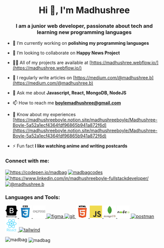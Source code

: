 <h1 align="center">Hi 👋, I'm Madhushree</h1>
<h3 align="center">I am a junior web developer, passionate about tech and learning new programming languages</h3>

- 🔭 I’m currently working on **polishing my programming languages**

- 👯 I’m looking to collaborate on **Happy News Project**

- 👨‍💻 All of my projects are available at [https://madhushree.webflow.io/](https://madhushree.webflow.io/)

- 📝 I regularly write articles on [https://medium.com/@madhushree.b](https://medium.com/@madhushree.b)

- 💬 Ask me about **Javascript, React, MongoDB, NodeJS**

- 📫 How to reach me **boylemadhushree@gmail.com**

- 📄 Know about my experiences [https://madhushreeboyle.notion.site/madhushreeboyle/Madhushree-Boyle-5a52a1ecf4364fdf96865b941a872f6d](https://madhushreeboyle.notion.site/madhushreeboyle/Madhushree-Boyle-5a52a1ecf4364fdf96865b941a872f6d)

- ⚡ Fun fact **I like watching anime and writing postcards**

<h3 align="left">Connect with me:</h3>
<p align="left">
<a href="https://codepen.io/https://codepen.io/madbag" target="blank"><img align="center" src="https://raw.githubusercontent.com/rahuldkjain/github-profile-readme-generator/master/src/images/icons/Social/codepen.svg" alt="https://codepen.io/madbag" height="30" width="40" /></a>
<a href="https://twitter.com/madbagcodes" target="blank"><img align="center" src="https://raw.githubusercontent.com/rahuldkjain/github-profile-readme-generator/master/src/images/icons/Social/twitter.svg" alt="madbagcodes" height="30" width="40" /></a>
<a href="https://linkedin.com/in/https://www.linkedin.com/in/madhushreeboyle-fullstackdeveloper/" target="blank"><img align="center" src="https://raw.githubusercontent.com/rahuldkjain/github-profile-readme-generator/master/src/images/icons/Social/linked-in-alt.svg" alt="https://www.linkedin.com/in/madhushreeboyle-fullstackdeveloper/" height="30" width="40" /></a>
<a href="https://medium.com/@madhushree.b" target="blank"><img align="center" src="https://raw.githubusercontent.com/rahuldkjain/github-profile-readme-generator/master/src/images/icons/Social/medium.svg" alt="@madhushree.b" height="30" width="40" /></a>
</p>

<h3 align="left">Languages and Tools:</h3>
<p align="left"> <a href="https://getbootstrap.com" target="_blank" rel="noreferrer"> <img src="https://raw.githubusercontent.com/devicons/devicon/master/icons/bootstrap/bootstrap-plain-wordmark.svg" alt="bootstrap" width="40" height="40"/> </a> <a href="https://www.w3schools.com/css/" target="_blank" rel="noreferrer"> <img src="https://raw.githubusercontent.com/devicons/devicon/master/icons/css3/css3-original-wordmark.svg" alt="css3" width="40" height="40"/> </a> <a href="https://expressjs.com" target="_blank" rel="noreferrer"> <img src="https://raw.githubusercontent.com/devicons/devicon/master/icons/express/express-original-wordmark.svg" alt="express" width="40" height="40"/> </a> <a href="https://www.figma.com/" target="_blank" rel="noreferrer"> <img src="https://www.vectorlogo.zone/logos/figma/figma-icon.svg" alt="figma" width="40" height="40"/> </a> <a href="https://git-scm.com/" target="_blank" rel="noreferrer"> <img src="https://www.vectorlogo.zone/logos/git-scm/git-scm-icon.svg" alt="git" width="40" height="40"/> </a> <a href="https://www.w3.org/html/" target="_blank" rel="noreferrer"> <img src="https://raw.githubusercontent.com/devicons/devicon/master/icons/html5/html5-original-wordmark.svg" alt="html5" width="40" height="40"/> </a> <a href="https://developer.mozilla.org/en-US/docs/Web/JavaScript" target="_blank" rel="noreferrer"> <img src="https://raw.githubusercontent.com/devicons/devicon/master/icons/javascript/javascript-original.svg" alt="javascript" width="40" height="40"/> </a> <a href="https://www.mongodb.com/" target="_blank" rel="noreferrer"> <img src="https://raw.githubusercontent.com/devicons/devicon/master/icons/mongodb/mongodb-original-wordmark.svg" alt="mongodb" width="40" height="40"/> </a> <a href="https://nodejs.org" target="_blank" rel="noreferrer"> <img src="https://raw.githubusercontent.com/devicons/devicon/master/icons/nodejs/nodejs-original-wordmark.svg" alt="nodejs" width="40" height="40"/> </a> <a href="https://postman.com" target="_blank" rel="noreferrer"> <img src="https://www.vectorlogo.zone/logos/getpostman/getpostman-icon.svg" alt="postman" width="40" height="40"/> </a> <a href="https://reactjs.org/" target="_blank" rel="noreferrer"> <img src="https://raw.githubusercontent.com/devicons/devicon/master/icons/react/react-original-wordmark.svg" alt="react" width="40" height="40"/> </a> <a href="https://tailwindcss.com/" target="_blank" rel="noreferrer"> <img src="https://www.vectorlogo.zone/logos/tailwindcss/tailwindcss-icon.svg" alt="tailwind" width="40" height="40"/> </a> </p>

<p><img align="left" src="https://github-readme-stats.vercel.app/api/top-langs?username=madbag&show_icons=true&locale=en&layout=compact" alt="madbag" /></p>

<p>&nbsp;<img align="center" src="https://github-readme-stats.vercel.app/api?username=madbag&show_icons=true&locale=en" alt="madbag" /></p>

